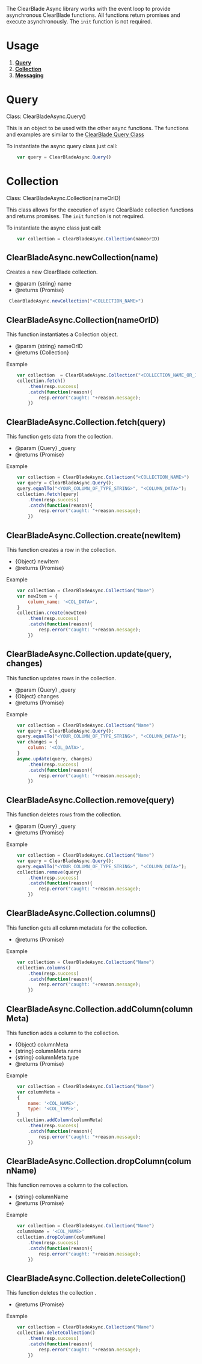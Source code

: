 The ClearBlade Async library works with the event loop to provide asynchronous ClearBlade functions. All functions return promises and execute asynchronously. The `init` function is not required. 

# Usage

1. __[Query](#query)__
2. __[Collection](#collection)__
3. __[Messaging](#messaging)__

# Query 

Class: ClearBladeAsync.Query()

This is an object to be used with the other async functions. The functions and examples are similar to the [ClearBlade Query Class](https://github.com/ClearBlade/native-libraries/blob/master/clearblade.md#query)

To instantiate the async query class just call:

~~~javascript
	var query = ClearBladeAsync.Query()
~~~

# Collection

Class: ClearBladeAsync.Collection(nameOrID)

This class allows for the execution of async ClearBlade collection functions and returns promises. The `init` function is not required.

To instantiate the async class just call:

~~~javascript
	var collection = ClearBladeAsync.Collection(nameorID)
~~~

## ClearBladeAsync.newCollection(name)

Creates a new ClearBlade collection.

* @param {string} name
* @returns {Promise}

~~~javascript
 ClearBladeAsync.newCollection("<COLLECTION_NAME>")
~~~

## ClearBladeAsync.Collection(nameOrID)

This function instantiates a Collection object.

 * @param {string} nameOrID
 * @returns {Collection}

Example

~~~javascript
	var collection  = ClearBladeAsync.Collection("<COLLECTION_NAME_OR_ID>");
	collection.fetch()
		.then(resp.success)
		.catch(function(reason){
			resp.error("caught: "+reason.message);
		})
~~~

## ClearBladeAsync.Collection.fetch(query)

This function gets data from the collection.

 * @param {Query} _query
 * @returns {Promise} 
 
Example

~~~javascript
	var collection = ClearBladeAsync.Collection("<COLLECTION_NAME>")
   	var query = ClearBladeAsync.Query();
   	query.equalTo("<YOUR_COLUMN_OF_TYPE_STRING>", "<COLUMN_DATA>");
    collection.fetch(query)
		.then(resp.success)
		.catch(function(reason){
			resp.error("caught: "+reason.message);
		})
~~~

## ClearBladeAsync.Collection.create(newItem)

This function creates a row in the collection.

 * {Object} newItem
 * @returns {Promise} 

Example

~~~javascript
	var collection = ClearBladeAsync.Collection("Name")
	var newItem = {
        column_name: '<COL_DATA>',
	}
	collection.create(newItem)
		.then(resp.success)
		.catch(function(reason){
			resp.error("caught: "+reason.message);
		})
~~~

## ClearBladeAsync.Collection.update(query, changes)

 This function updates rows in the collection.

 * @param {Query} _query
 * {Object} changes
 * @returns {Promise}

Example

~~~javascript
	var collection = ClearBladeAsync.Collection("Name")
	var query = ClearBladeAsync.Query();
   	query.equalTo("<YOUR_COLUMN_OF_TYPE_STRING>", "<COLUMN_DATA>");
	var changes = {
        column: '<COL_DATA>',
	}
	async.update(query, changes)
		.then(resp.success)
		.catch(function(reason){
			resp.error("caught: "+reason.message);
		})
~~~

## ClearBladeAsync.Collection.remove(query)

This function deletes rows from the collection.

 * @param {Query} _query
 * @returns {Promise}

Example

~~~javascript
	var collection = ClearBladeAsync.Collection("Name")
	var query = ClearBladeAsync.Query();
   	query.equalTo("<YOUR_COLUMN_OF_TYPE_STRING>", "<COLUMN_DATA>");
	collection.remove(query)
		.then(resp.success)
		.catch(function(reason){
			resp.error("caught: "+reason.message);
		})
~~~

## ClearBladeAsync.Collection.columns()

This function gets all column metadata for the collection.

 * @returns {Promise}

Example

~~~javascript
	var collection = ClearBladeAsync.Collection("Name")
	collection.columns()
		.then(resp.success)
		.catch(function(reason){
			resp.error("caught: "+reason.message);
		})
~~~

## ClearBladeAsync.Collection.addColumn(columnMeta)

This function adds a column to the collection.
 
 * {Object} columnMeta
 * {string} columnMeta.name
 * {string} columnMeta.type
 * @returns {Promise}

Example

~~~javascript
	var collection = ClearBladeAsync.Collection("Name")
	var columnMeta = 
	{
        name: '<COL_NAME>',
		type: '<COL_TYPE>',
	}
	collection.addColumn(columnMeta)
		.then(resp.success)
		.catch(function(reason){
			resp.error("caught: "+reason.message);
		})
~~~

## ClearBladeAsync.Collection.dropColumn(columnName)

This function removes a column to the collection.

 * {string} columnName
 * @returns {Promise}

Example

~~~javascript
	var collection = ClearBladeAsync.Collection("Name")
	columnName = '<COL_NAME>'
	collection.dropColumn(columnName)
		.then(resp.success)
		.catch(function(reason){
			resp.error("caught: "+reason.message);
		})
~~~
## ClearBladeAsync.Collection.deleteCollection()

This function deletes the collection .

 * @returns {Promise}

Example

~~~javascript
	var collection = ClearBladeAsync.Collection("Name")
	collection.deleteCollection()
		.then(resp.success)
		.catch(function(reason){
			resp.error("caught: "+reason.message);
		})
~~~



